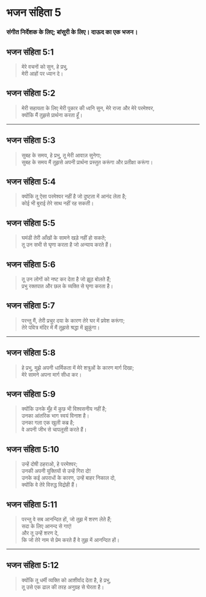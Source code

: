# भजन संहिता 5

### संगीत निर्देशक के लिए; बांसुरी के लिए। दाऊद का एक भजन।

## भजन संहिता 5:1

> मेरे वचनों को सुन, हे प्रभु,  
> मेरी आहों पर ध्यान दे।

## भजन संहिता 5:2

> मेरी सहायता के लिए मेरी पुकार की ध्वनि सुन, मेरे राजा और मेरे परमेश्वर,  
> क्योंकि मैं तुझसे प्रार्थना करता हूँ।

---

## भजन संहिता 5:3

> सुबह के समय, हे प्रभु, तू मेरी आवाज़ सुनेगा;  
> सुबह के समय मैं तुझसे अपनी प्रार्थना प्रस्तुत करूंगा और प्रतीक्षा करूंगा।

## भजन संहिता 5:4

> क्योंकि तू ऐसा परमेश्वर नहीं है जो दुष्टता में आनंद लेता है;  
> कोई भी बुराई तेरे साथ नहीं रह सकती।

## भजन संहिता 5:5

> घमंडी तेरी आँखों के सामने खड़े नहीं हो सकते;  
> तू उन सभी से घृणा करता है जो अन्याय करते हैं।

## भजन संहिता 5:6

> तू उन लोगों को नष्ट कर देता है जो झूठ बोलते हैं;  
> प्रभु रक्तपात और छल के व्यक्ति से घृणा करता है।

## भजन संहिता 5:7

> परन्तु मैं, तेरी प्रचुर दया के कारण तेरे घर में प्रवेश करूंगा;  
> तेरे पवित्र मंदिर में मैं तुझसे श्रद्धा में झुकूंगा।

---

## भजन संहिता 5:8

> हे प्रभु, मुझे अपनी धार्मिकता में मेरे शत्रुओं के कारण मार्ग दिखा;  
> मेरे सामने अपना मार्ग सीधा कर।

## भजन संहिता 5:9

> क्योंकि उनके मुँह में कुछ भी विश्वसनीय नहीं है;  
> उनका आंतरिक भाग स्वयं विनाश है।  
> उनका गला एक खुली कब्र है;  
> वे अपनी जीभ से चापलूसी करते हैं।

## भजन संहिता 5:10

> उन्हें दोषी ठहराओ, हे परमेश्वर;  
> उनकी अपनी युक्तियों से उन्हें गिरा दो!  
> उनके कई अपराधों के कारण, उन्हें बाहर निकाल दो,  
> क्योंकि वे तेरे विरुद्ध विद्रोही हैं।

## भजन संहिता 5:11

> परन्तु वे सब आनन्दित हों, जो तुझ में शरण लेते हैं;  
> सदा के लिए आनन्द से गाएं!  
> और तू उन्हें शरण दे,  
> कि जो तेरे नाम से प्रेम करते हैं वे तुझ में आनन्दित हों।

---

## भजन संहिता 5:12

> क्योंकि तू धर्मी व्यक्ति को आशीर्वाद देता है, हे प्रभु,  
> तू उसे एक ढाल की तरह अनुग्रह से घेरता है।
